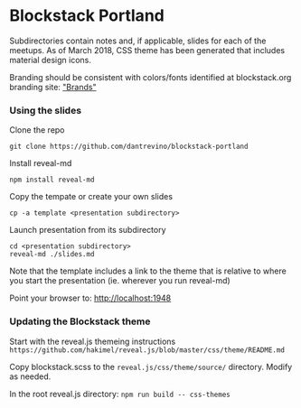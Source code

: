 # Blockstack Portland

Subdirectories contain notes and, if applicable, slides for each of the meetups.  As of March 2018, CSS theme has been generated that includes material design icons.

Branding should be consistent with colors/fonts identified at blockstack.org branding site:  ["Brands"](https://projects.invisionapp.com/boards/HE2VVROFSGB27/)

### Using the slides

Clone the repo
```
git clone https://github.com/dantrevino/blockstack-portland
```

Install reveal-md
```
npm install reveal-md
```

Copy the tempate or create your own slides
```
cp -a template <presentation subdirectory>
```

Launch presentation from its subdirectory
```
cd <presentation subdirectory>
reveal-md ./slides.md
```
Note that the template includes a link to the theme that is relative to where you start the presentation (ie. wherever you run reveal-md)

Point your browser to: [http://localhost:1948](http://localhost:1948)

### Updating the Blockstack theme

Start with the reveal.js themeing instructions
`https://github.com/hakimel/reveal.js/blob/master/css/theme/README.md`

Copy blockstack.scss to the `reveal.js/css/theme/source/` directory.  Modify as needed.

In the root reveal.js directory:
`npm run build -- css-themes`

